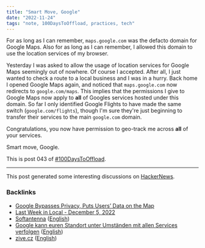 ```yaml
---
title: "Smart Move, Google"
date: "2022-11-24"
tags: "note, 100DaysToOffload, practices, tech"
---
```


For as long as I can remember, `maps.google.com` was the defacto domain for
Google Maps. Also for as long as I can remember, I allowed this domain to use
the location services of my browser.

Yesterday I was asked to allow the usage of location services for Google Maps
seemingly out of nowhere. Of course I accepted. After all, I just wanted to
check a route to a local business and I was in a hurry. Back home I opened
Google Maps again, and noticed that `maps.google.com` now redirects to
`google.com/maps`. This implies that the permissions I give to Google Maps now
apply to **all** of Googles services hosted under this domain. So far I only
identified Google Flights to have made the same switch (`google.com/flights`),
though I'm sure they're just beginning to transfer their services to the main
`google.com` domain.

Congratulations, you now have permission to geo-track me across **all** of your
services.

Smart move, Google.

This is post 043 of [#100DaysToOffload](https://100daystooffload.com/).

---

This post generated some interesting discussions on
[HackerNews](https://news.ycombinator.com/item?id=33729345).

### Backlinks

- [Google Bypasses Privacy, Puts Users’ Data on the Map](https://analyticsindiamag.com/google-bypasses-privacy-puts-users-data-on-the-map/)
- [Last Week in Local - December 5, 2022](https://open.spotify.com/episode/2EfB2yqlh7B62701mzc82v)
- [Softantenna](https://softantenna.com/blog/google-smart-move/) ([English](https://softantenna-com.translate.goog/blog/google-smart-move/?_x_tr_sl=auto&_x_tr_tl=en&_x_tr_hl=de&_x_tr_pto=wapp))
- [Google kann euren Standort unter Umständen mit allen Services verfolgen](https://stadt-bremerhaven.de/google-kann-euren-standort-unter-umstaenden-mit-allen-services-verfolgen/) ([English](https://stadt--bremerhaven-de.translate.goog/google-kann-euren-standort-unter-umstaenden-mit-allen-services-verfolgen/?_x_tr_sl=auto&_x_tr_tl=en&_x_tr_hl=de&_x_tr_pto=wapp))
- [zive.cz](https://www.zive.cz/clanky/google-vymyslel-figl-jak-nas-plosne-sledovat-stacilo-mapam-zmenit-adresu/sc-3-a-219564/default.aspx) ([English](https://www-zive-cz.translate.goog/clanky/google-vymyslel-figl-jak-nas-plosne-sledovat-stacilo-mapam-zmenit-adresu/sc-3-a-219564/default.aspx?_x_tr_sl=auto&_x_tr_tl=en&_x_tr_hl=de&_x_tr_pto=wapp))
